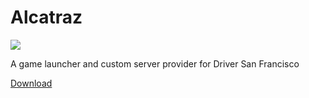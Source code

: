 # Alcatraz
![](https://i.ibb.co/gJFYt04/alcatraz-logo.jpg)

A game launcher and custom server provider for Driver San Francisco

[Download](https://github.com/ReHamster/Alcatraz/releases)
